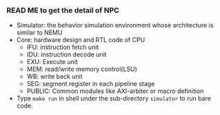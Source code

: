 ### READ ME to get the detail of NPC

* Simulator: the behavior simulation environment whose architecture is similar to NEMU
* Core: hardware design and RTL code of CPU
  * IFU: instruction fetch unit
  * IDU: instruction decode unit
  * EXU: Execute unit
  * MEM: read/write memory control(LSU)
  * WB: write back unit
  * SEG: segment register in each pipeline stage
  * PUBLIC: Common modules like AXI-arbiter or macro definition
* Type `make run` in shell under the sub-directory `simulator` to run bare code.

  
  